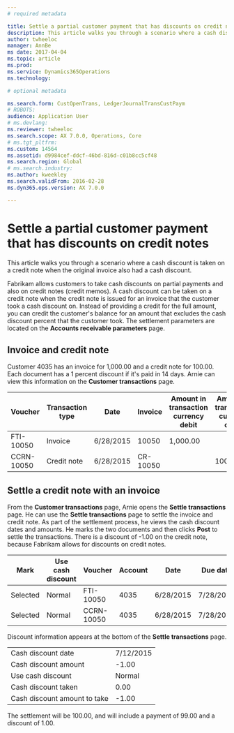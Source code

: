 ```yaml
---
# required metadata

title: Settle a partial customer payment that has discounts on credit notes
description: This article walks you through a scenario where a cash discount is taken on a credit note when the original invoice also had a cash discount. 
author: twheeloc
manager: AnnBe
ms date: 2017-04-04
ms.topic: article
ms.prod: 
ms.service: Dynamics365Operations
ms.technology: 

# optional metadata

ms.search.form: CustOpenTrans, LedgerJournalTransCustPaym
# ROBOTS: 
audience: Application User
# ms.devlang: 
ms.reviewer: twheeloc
ms.search.scope: AX 7.0.0, Operations, Core
# ms.tgt_pltfrm: 
ms.custom: 14564
ms.assetid: d9984cef-ddcf-46bd-816d-c01b8cc5cf48
ms.search.region: Global
# ms.search.industry: 
ms.author: kweekley
ms.search.validFrom: 2016-02-28
ms.dyn365.ops.version: AX 7.0.0

---
```


# Settle a partial customer payment that has discounts on credit notes

This article walks you through a scenario where a cash discount is taken on a credit note when the original invoice also had a cash discount. 

Fabrikam allows customers to take cash discounts on partial payments and also on credit notes (credit memos). A cash discount can be taken on a credit note when the credit note is issued for an invoice that the customer took a cash discount on. Instead of providing a credit for the full amount, you can credit the customer's balance for an amount that excludes the cash discount percent that the customer took. The settlement parameters are located on the **Accounts receivable parameters** page.

## Invoice and credit note
Customer 4035 has an invoice for 1,000.00 and a credit note for 100.00. Each document has a 1 percent discount if it's paid in 14 days. Arnie can view this information on the **Customer transactions** page.

| Voucher    | Transaction type | Date      | Invoice  | Amount in transaction currency debit | Amount in transaction currency credit | Balance  | Currency |
|------------|------------------|-----------|----------|--------------------------------------|---------------------------------------|----------|----------|
| FTI-10050  | Invoice          | 6/28/2015 | 10050    | 1,000.00                             |                                       | 1,000.00 | USD      |
| CCRN-10050 | Credit note      | 6/28/2015 | CR-10050 |                                      | 100.00                                | -100.00  | USD      |

## Settle a credit note with an invoice
From the **Customer transactions** page, Arnie opens the **Settle transactions** page. He can use the **Settle transactions** page to settle the invoice and credit note. As part of the settlement process, he views the cash discount dates and amounts. He marks the two documents and then clicks **Post** to settle the transactions. There is a discount of -1.00 on the credit note, because Fabrikam allows for discounts on credit notes.

| Mark     | Use cash discount | Voucher    | Account | Date      | Due date  | Invoice  | Amount in transaction currency | Currency | Amount to settle |
|----------|-------------------|------------|---------|-----------|-----------|----------|--------------------------------|----------|------------------|
| Selected | Normal            | FTI-10050  | 4035    | 6/28/2015 | 7/28/2015 | 10050    | 1,000.00                       | USD      | 990.00           |
| Selected | Normal            | CCRN-10050 | 4035    | 6/28/2015 | 7/28/2015 | CR-10050 | -100.00                        | USD      | -99.00           |

Discount information appears at the bottom of the **Settle transactions** page.

|                              |           |
|------------------------------|-----------|
| Cash discount date           | 7/12/2015 |
| Cash discount amount         | -1.00     |
| Use cash discount            | Normal    |
| Cash discount taken          | 0.00      |
| Cash discount amount to take | -1.00     |

The settlement will be 100.00, and will include a payment of 99.00 and a discount of 1.00.


